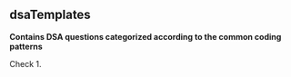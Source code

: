 ## dsaTemplates
**Contains DSA questions categorized according to the common coding patterns**

Check 1.

